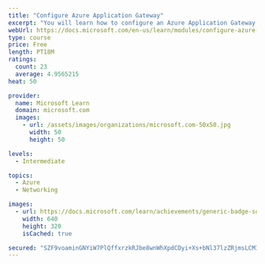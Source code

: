 ```yaml
---
title: "Configure Azure Application Gateway"
excerpt: "You will learn how to configure an Azure Application Gateway."
webUrl: https://docs.microsoft.com/en-us/learn/modules/configure-azure-application-gateway/
type: course
price: Free
length: PT18M
ratings:
  count: 23
  average: 4.9565215
heat: 50

provider:
  name: Microsoft Learn
  domain: microsoft.com
  images:
    - url: /assets/images/organizations/microsoft.com-50x50.jpg
      width: 50
      height: 50

levels:
  - Intermediate

topics:
  - Azure
  - Networking

images:
  - url: https://docs.microsoft.com/learn/achievements/generic-badge-social.png
    width: 640
    height: 320
    isCached: true

secured: "SZF9voaminGNYiW7PlQffxrzkRJbe8wnWhXpdCDyi+Xs+bNl37lzZRjmsLCMIuAKqUaVBIH4iSFkBn9WpBaNrnAi/u8mm9PIyIAngs05qFkAHcE9nxHCXChYraTLZtNrRrm5ENaZbo0Nj5cXpb4YIqyuX7f0powUgjjgY24v64ElENftyftJ9lqaaDRoG6EO/YLO9b/pmR5iAOH9y7ekjsXPcDdgvBktsPPl/9JXS5imW7F/Gg+m01oyPtRchZw/RDj3OQHsag0nbuJ0KnOYLC1+fzRNqpqsEglXqff6AkxsblKFT5JQtXfcJ4Jggs6jReLSU9NXCtf5VV7n6qzeLDR/1jRfyHcucqeH4ThWKvJidVIIqxnIpNTEl6Rj6uFMOgdNsuCrGFE5eo8jtqmkSC0KI/4fhR2kF5n30wccKuU=;DmaKZqvNPqu0FEUhgpH8WA=="
---
```


